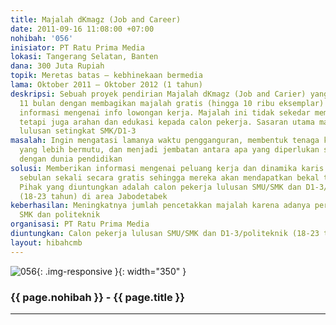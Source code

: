 ```yaml
---
title: Majalah dKmagz (Job and Career)
date: 2011-09-16 11:08:00 +07:00
nohibah: '056'
inisiator: PT Ratu Prima Media
lokasi: Tangerang Selatan, Banten
dana: 300 Juta Rupiah
topik: Meretas batas – kebhinekaan bermedia
lama: Oktober 2011 – Oktober 2012 (1 tahun)
deskripsi: Sebuah proyek pendirian Majalah dKmagz (Job and Carier) yang sudah berjalan
  11 bulan dengan membagikan majalah gratis (hingga 10 ribu eksemplar) yang berisi
  informasi mengenai info lowongan kerja. Majalah ini tidak sekedar memberikan lowongan,
  tetapi juga arahan dan edukasi kepada calon pekerja. Sasaran utama majalah ini adalah
  lulusan setingkat SMK/D1-3
masalah: Ingin mengatasi lamanya waktu pengganguran, membentuk tenaga kerja Indonesia
  yang lebih bermutu, dan menjadi jembatan antara apa yang diperlukan suatu perusahaan
  dengan dunia pendidikan
solusi: Memberikan informasi mengenai peluang kerja dan dinamika karis di dunia kerja
  sebulan sekali secara gratis sehingga mereka akan mendapatkan bekal tambahan sebelumnya.
  Pihak yang diuntungkan adalah calon pekerja lulusan SMU/SMK dan D1-3/politeknik
  (18-23 tahun) di area Jabodetabek
keberhasilan: Meningkatnya jumlah pencetakkan majalah karena adanya permintaan dari
  SMK dan politeknik
organisasi: PT Ratu Prima Media
diuntungkan: Calon pekerja lulusan SMU/SMK dan D1-3/politeknik (18-23 tahun) di area Jabodetabek
layout: hibahcmb
---
```


![056](/static/img/hibahcmb/056.png){: .img-responsive }{: width="350" }

### {{ page.nohibah }} - {{ page.title }}

---
